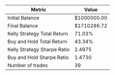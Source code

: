 | Metric | Value |
| --- | --- |
| Initial Balance | $1000000.00 |
| Final Balance | $1710286.72 |
| Kelly Strategy Total Return | 71.03% |
| Buy and Hold Total Return | 43.34% |
| Kelly Strategy Sharpe Ratio | 2.4975 |
| Buy and Hold Sharpe Ratio | 1.4730 |
| Number of trades | 39 |

